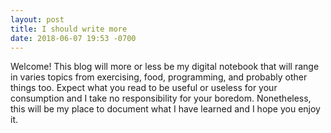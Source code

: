 ```yaml
---
layout: post
title: I should write more
date: 2018-06-07 19:53 -0700
---
```


Welcome! This blog will more or less be my digital notebook that will range in
varies topics from exercising, food, programming, and probably other things
too. Expect what you read to be useful or useless for your consumption and I
take no responsibility for your boredom. Nonetheless, this will be my place to
document what I have learned and I hope you enjoy it.
